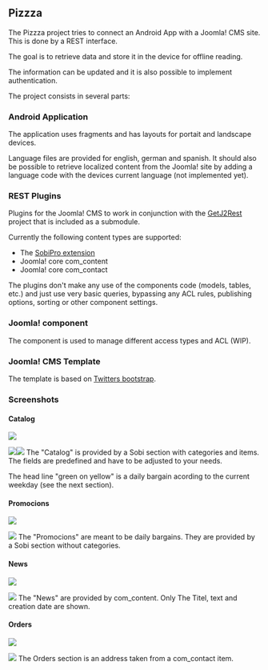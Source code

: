 ## Pizzza

The Pizzza project tries to connect an Android App with a Joomla! CMS site. This is done by a REST interface.

The goal is to retrieve data and store it in the device for offline reading.

The information can be updated and it is also possible to implement authentication.

The project consists in several parts:

### Android Application
The application uses fragments and has layouts for portait and landscape devices.

Language files are provided for english, german and spanish. It should also be possible to retrieve localized content from the Joomla! site by adding a language code with the devices current language (not implemented yet).

### REST Plugins
Plugins for the Joomla! CMS to work in conjunction with the [GetJ2Rest](https://github.com/elkuku/GetJ2Rest) project that is included as a submodule.

Currently the following content types are supported:

* The [SobiPro extension](http://sigsiu.net)
* Joomla! core com_content
* Joomla! core com_contact

The plugins don't make any use of the components code (models, tables, etc.) and just use very basic queries, bypassing any ACL rules, publishing options, sorting or other component settings.

### Joomla! component
The component is used to manage different access types and ACL (WIP).

### Joomla! CMS Template
The template is based on [Twitters bootstrap](http://twitter.github.com/bootstrap/).

### Screenshots

#### Catalog
![](http://i.imgur.com/rTlqa.png)

![](http://i.imgur.com/qmXpC.png)![](http://i.imgur.com/Xzg4f.png)
The "Catalog" is provided by a Sobi section with categories and items. The fields are predefined and have to be adjusted to your needs.

The head line "green on yellow" is a daily bargain acording to the current weekday (see the next section).

#### Promocions
![](http://i.imgur.com/axeqH.png)

![](http://i.imgur.com/2ssOI.png)
The "Promocions" are meant to be daily bargains. They are provided by a Sobi section without categories.

#### News
![](http://i.imgur.com/NjdZZ.png)

![](http://i.imgur.com/cSjVR.png)
The "News" are provided by com_content. Only The Titel, text and creation date are shown.

#### Orders
![](http://i.imgur.com/8fDam.png)

![](http://i.imgur.com/5XRML.png)
The Orders section is an address taken from a com_contact item.
